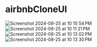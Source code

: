 # airbnbCloneUI

![Screenshot 2024-08-25 at 10 10 54 PM](https://github.com/user-attachments/assets/ea3d5ca4-3f12-4f3b-b6c5-42d7cff95009)
![Screenshot 2024-08-25 at 10 11 21 PM](https://github.com/user-attachments/assets/4fe146c7-5ff8-418f-bb01-77c96b986fc9)
![Screenshot 2024-08-25 at 10 13 02 PM](https://github.com/user-attachments/assets/abbf29d3-291b-4919-9481-8ee139b02eb8)
![Screenshot 2024-08-25 at 10 13 30 PM](https://github.com/user-attachments/assets/c81ecddb-5b91-4d55-bcde-b4bb8cb665f8)
